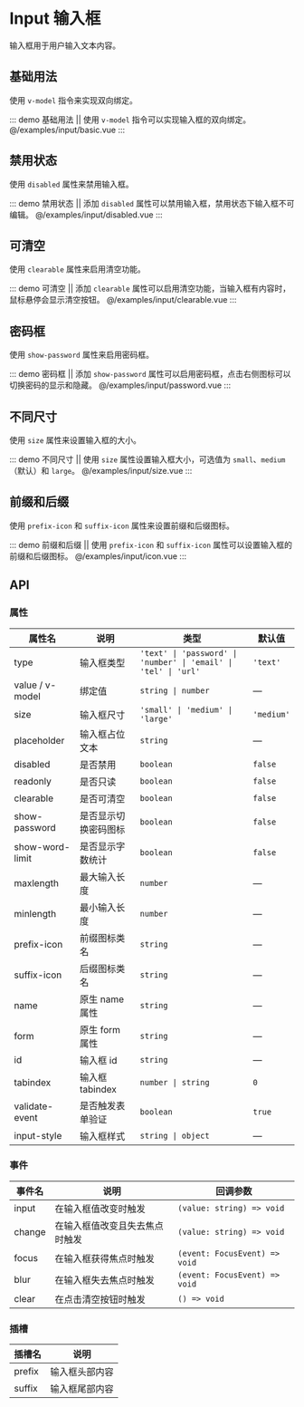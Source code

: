 # Input 输入框

输入框用于用户输入文本内容。

## 基础用法

使用 `v-model` 指令来实现双向绑定。

::: demo 基础用法 || 使用 `v-model` 指令可以实现输入框的双向绑定。
@/examples/input/basic.vue
:::

## 禁用状态

使用 `disabled` 属性来禁用输入框。

::: demo 禁用状态 || 添加 `disabled` 属性可以禁用输入框，禁用状态下输入框不可编辑。
@/examples/input/disabled.vue
:::

## 可清空

使用 `clearable` 属性来启用清空功能。

::: demo 可清空 || 添加 `clearable` 属性可以启用清空功能，当输入框有内容时，鼠标悬停会显示清空按钮。
@/examples/input/clearable.vue
:::

## 密码框

使用 `show-password` 属性来启用密码框。

::: demo 密码框 || 添加 `show-password` 属性可以启用密码框，点击右侧图标可以切换密码的显示和隐藏。
@/examples/input/password.vue
:::

## 不同尺寸

使用 `size` 属性来设置输入框的大小。

::: demo 不同尺寸 || 使用 `size` 属性设置输入框大小，可选值为 `small`、`medium`（默认）和 `large`。
@/examples/input/size.vue
:::

## 前缀和后缀

使用 `prefix-icon` 和 `suffix-icon` 属性来设置前缀和后缀图标。

::: demo 前缀和后缀 || 使用 `prefix-icon` 和 `suffix-icon` 属性可以设置输入框的前缀和后缀图标。
@/examples/input/icon.vue
:::

## API

### 属性

| 属性名 | 说明 | 类型 | 默认值 |
| --- | --- | --- | --- |
| type | 输入框类型 | `'text' \| 'password' \| 'number' \| 'email' \| 'tel' \| 'url'` | `'text'` |
| value / v-model | 绑定值 | `string \| number` | — |
| size | 输入框尺寸 | `'small' \| 'medium' \| 'large'` | `'medium'` |
| placeholder | 输入框占位文本 | `string` | — |
| disabled | 是否禁用 | `boolean` | `false` |
| readonly | 是否只读 | `boolean` | `false` |
| clearable | 是否可清空 | `boolean` | `false` |
| show-password | 是否显示切换密码图标 | `boolean` | `false` |
| show-word-limit | 是否显示字数统计 | `boolean` | `false` |
| maxlength | 最大输入长度 | `number` | — |
| minlength | 最小输入长度 | `number` | — |
| prefix-icon | 前缀图标类名 | `string` | — |
| suffix-icon | 后缀图标类名 | `string` | — |
| name | 原生 name 属性 | `string` | — |
| form | 原生 form 属性 | `string` | — |
| id | 输入框 id | `string` | — |
| tabindex | 输入框 tabindex | `number \| string` | `0` |
| validate-event | 是否触发表单验证 | `boolean` | `true` |
| input-style | 输入框样式 | `string \| object` | — |

### 事件

| 事件名 | 说明 | 回调参数 |
| --- | --- | --- |
| input | 在输入框值改变时触发 | `(value: string) => void` |
| change | 在输入框值改变且失去焦点时触发 | `(value: string) => void` |
| focus | 在输入框获得焦点时触发 | `(event: FocusEvent) => void` |
| blur | 在输入框失去焦点时触发 | `(event: FocusEvent) => void` |
| clear | 在点击清空按钮时触发 | `() => void` |

### 插槽

| 插槽名 | 说明 |
| --- | --- |
| prefix | 输入框头部内容 |
| suffix | 输入框尾部内容 |

<style>
.input-demo {
  display: flex;
  flex-direction: column;
  gap: 12px;
  max-width: 400px;
}
.input-value {
  font-size: 14px;
  color: #666;
  margin-top: 8px;
}
</style>
